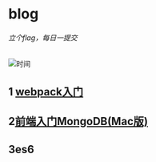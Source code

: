 # blog

###### 立个flag，每日一提交
![时间](https://github.com/pluckychuang/blog/blob/master/doc/img/time_flag.png?raw=true)

## 1 [webpack入门](https://github.com/pluckychuang/blog/blob/master/doc/webpack%E5%85%A5%E9%97%A8.md)

## 2[前端入门MongoDB(Mac版)](https://github.com/pluckychuang/blog/blob/master/doc/%E6%95%B0%E6%8D%AE%E5%BA%93.md)

## 3es6
